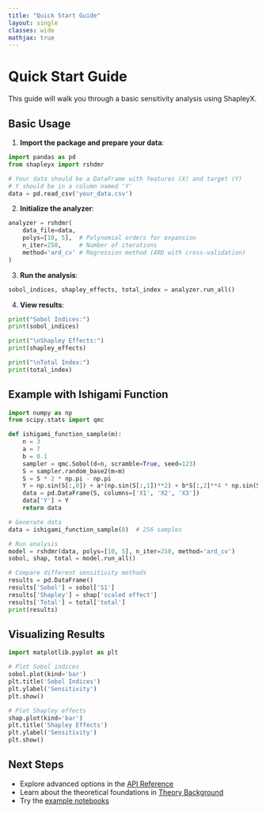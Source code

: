 ```yaml
---
title: "Quick Start Guide"
layout: single
classes: wide
mathjax: true
---
```


# Quick Start Guide

This guide will walk you through a basic sensitivity analysis using ShapleyX.

## Basic Usage

1. **Import the package and prepare your data**:
```python
import pandas as pd
from shapleyx import rshdmr

# Your data should be a DataFrame with features (X) and target (Y)
# Y should be in a column named 'Y'
data = pd.read_csv('your_data.csv')
```

2. **Initialize the analyzer**:
```python
analyzer = rshdmr(
    data_file=data,
    polys=[10, 5],  # Polynomial orders for expansion
    n_iter=250,     # Number of iterations
    method='ard_cv' # Regression method (ARD with cross-validation)
)
```

3. **Run the analysis**:
```python
sobol_indices, shapley_effects, total_index = analyzer.run_all()
```

4. **View results**:
```python
print("Sobol Indices:")
print(sobol_indices)

print("\nShapley Effects:")
print(shapley_effects)

print("\nTotal Index:")
print(total_index)
```

## Example with Ishigami Function

```python
import numpy as np
from scipy.stats import qmc

def ishigami_function_sample(m):
    n = 3
    a = 7
    b = 0.1
    sampler = qmc.Sobol(d=n, scramble=True, seed=123)
    S = sampler.random_base2(m=m)
    S = S * 2 * np.pi - np.pi
    Y = np.sin(S[:,0]) + a*(np.sin(S[:,1])**2) + b*S[:,2]**4 * np.sin(S[:,0])
    data = pd.DataFrame(S, columns=['X1', 'X2', 'X3'])
    data['Y'] = Y
    return data

# Generate data
data = ishigami_function_sample(8)  # 256 samples

# Run analysis
model = rshdmr(data, polys=[10, 5], n_iter=250, method='ard_cv')
sobol, shap, total = model.run_all()

# Compare different sensitivity methods
results = pd.DataFrame()
results['Sobol'] = sobol['S1']
results['Shapley'] = shap['scaled effect']
results['Total'] = total['total']
print(results)
```

## Visualizing Results

```python
import matplotlib.pyplot as plt

# Plot Sobol indices
sobol.plot(kind='bar')
plt.title('Sobol Indices')
plt.ylabel('Sensitivity')
plt.show()

# Plot Shapley effects
shap.plot(kind='bar')
plt.title('Shapley Effects')
plt.ylabel('Sensitivity')
plt.show()
```

## Next Steps
- Explore advanced options in the [API Reference](api.md)
- Learn about the theoretical foundations in [Theory Background](theory.md)
- Try the [example notebooks](https://github.com/frbennett/shapleyx/tree/main/Examples)
